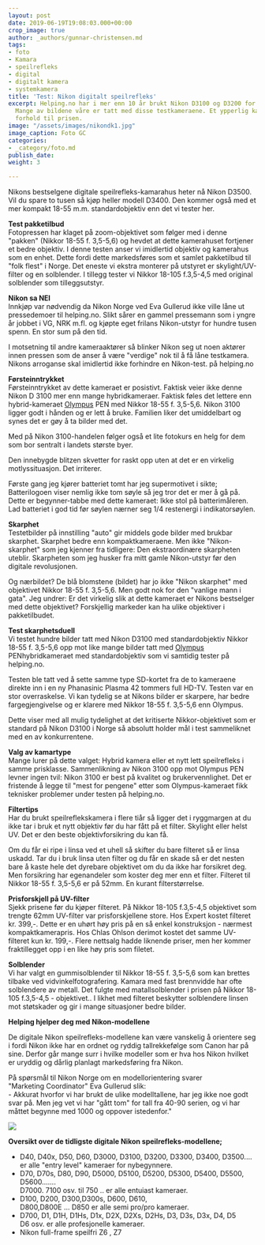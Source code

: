 ```yaml
---
layout: post
date: 2019-06-19T19:08:03.000+00:00
crop_image: true
author: _authors/gunnar-christensen.md
tags:
- foto
- Kamara
- speilrefleks
- digital
- digitalt kamera
- systemkamera
title: 'Test: Nikon digitalt speilrefleks'
excerpt: Helping.no har i mer enn 10 år brukt Nikon D3100 og D3200 for langtidstest.
  Mange av bildene våre er tatt med disse testkameraene. Et ypperlig kamera sett i
  forhold til prisen.
image: "/assets/images/nikondk1.jpg"
image_caption: Foto GC
categories:
- _category/foto.md
publish_date: 
weight: 3

---
```

Nikons bestselgene digitale speilrefleks-kamarahus heter nå Nikon D3500. Vil du spare to tusen så kjøp heller modell D3400. Den kommer også med et mer kompakt 18-55 m.m. standardobjektiv enn det vi tester her.

**Test pakketilbud**  
Fotopressen har klaget på zoom-objektivet som følger med i denne "pakken" (Nikkor 18-55 f. 3,5-5,6) og hevdet at dette kamerahuset fortjener et bedre objektiv. I denne testen anser vi imidlertid objektiv og kamerahus som en enhet. Dette fordi dette markedsføres som et samlet pakketilbud til "folk flest" i Norge. Det eneste vi ekstra monterer på utstyret er skylight/UV-filter og en solblender. I tillegg tester vi Nikkor 18-105 f.3,5-4,5 med original solblender som tilleggsutstyr.

**Nikon sa NEI**  
Innkjøp var nødvendig da Nikon Norge ved Eva Gullerud ikke ville låne ut pressedemoer til helping.no. Slikt sårer en gammel pressemann som i yngre år jobbet i VG, NRK m.fl. og kjøpte eget frilans Nikon-utstyr for hundre tusen spenn. En stor sum på den tid.

I motsetning til andre kameraaktører så blinker Nikon seg ut noen aktører innen pressen som de anser å være "verdige" nok til å få låne testkamera. Nikons arroganse skal imidlertid ikke forhindre en Nikon-test. på helping.no

**Førsteinntrykket**  
Førsteinntrykket av dette kameraet er posistivt. Faktisk veier ikke denne Nikon D 3100 mer enn mange hybridkameraer. Faktisk føles det lettere enn hybrid-kameraet [Olympus](http://www.helping.no/olympus.htm) PEN med Nikkor 18-55 f. 3,5-5,6. Nikon 3100 ligger godt i hånden og er lett å bruke. Familien liker det umiddelbart og synes det er gøy å ta bilder med det.

Med på Nikon 3100-handelen følger også et lite fotokurs en helg for dem som bor sentralt i landets største byer.

Den innebygde blitzen skvetter for raskt opp uten at det er en virkelig motlyssituasjon. Det irriterer.

Første gang jeg kjører batteriet tomt har jeg supermotivet i sikte; Batterilogoen viser nemlig ikke tom søyle så jeg tror det er mer å gå på. Dette er begynner-tabbe med dette kameraet: Ikke stol på batterimåleren. Lad batteriet i god tid før søylen nærner seg 1/4 restenergi i indikatorsøylen.

**Skarphet**  
Testetbilder på innstilling "auto" gir middels gode bilder med brukbar skarphet. Skarphet bedre enn kompaktkameraene. Men ikke "Nikon-skarphet" som jeg kjenner fra tidligere: Den ekstraordinære skarpheten uteblir. Skarpheten som jeg husker fra mitt gamle Nikon-utstyr før den digitale revolusjonen.

Og nærbildet? De blå blomstene (bildet) har jo ikke "Nikon skarphet" med objektivet Nikkor 18-55 f. 3,5-5,6. Men godt nok for den "vanlige mann i gata". Jeg undrer: Er det virkelig slik at dette kameraet er Nikons bestselger med dette objektivet? Forskjellig markeder kan ha ulike objektiver i pakketilbudet.

**Test skarphetsduell**  
Vi testet hundre bilder tatt med Nikon D3100 med standardobjektiv Nikkor 18-55 f. 3,5-5,6 opp mot like mange bilder tatt med [Olympus](http://www.helping.no/olympus.htm) PENhybridkameraet med standardobjektiv som vi samtidig tester på helping.no.

Testen ble tatt ved å sette samme type SD-kortet fra de to kameraene direkte inn i en ny Phanasinic Plasma 42 tommers full HD-TV. Testen var en stor overraskelse. Vi kan tydelig se at Nikons bilder er skarpere, har bedre fargegjengivelse og er klarere med Nikkor 18-55 f. 3,5-5,6 enn Olympus.

Dette viser med all mulig tydelighet at det kritiserte Nikkor-objektivet som er standard på Nikon D3100 i Norge så absolutt holder mål i test sammeliknet med en av konkurrentene.

**Valg av kamartype**  
Mange lurer på dette valget: Hybrid kamera eller et nytt lett speilrefleks i samme prisklasse. Sammenlikning av Nikon 3100 opp mot Olympus PEN levner ingen tvil: Nikon 3100 er best på kvalitet og brukervennlighet. Det er fristende å legge til "mest for pengene" etter som Olympus-kameraet fikk teknisker problemer under testen på helping.no.

**Filtertips**  
Har du brukt speilreflekskamera i flere tiår så ligger det i ryggmargen at du ikke tar i bruk et nytt objektiv før du har fått på et filter. Skylight eller helst UV. Det er den beste objektivforsikring du kan få.

Om du får ei ripe i linsa ved et uhell så skifter du bare filteret så er linsa uskadd. Tar du i bruk linsa uten filter og du får en skade så er det nesten bare å kaste hele det dyrebare objektivet om du da ikke har forsikret deg. Men forsikring har egenandeler som koster deg mer enn et filter. Filteret til Nikkor 18-55 f. 3,5-5,6 er på 52mm. En kurant filterstørrelse.

**Prisforskjell på UV-filter**  
Sjekk prisene før du kjøper filteret. På Nikkor 18-105 f.3,5-4,5 objektivet som trengte 62mm UV-filter var prisforskjellene store. Hos Expert kostet filteret  
kr. 399,-. Dette er en uhørt høy pris på en så enkel konstruksjon - nærmest kompaktkamerapris. Hos Chlas Ohlson derimot kostet det samme UV-filteret kun kr. 199,-. Flere nettsalg hadde liknende priser, men her kommer fraktillegget opp i en like høy pris som filetet.

**Solblender**  
Vi har valgt en gummisolblender til Nikkor 18-55 f. 3,5-5,6 som kan brettes tilbake ved vidvinkelfotografering. Kamara med fast brennvidde har ofte solblendere av metall. Det fulgte med matallsolblender i prisen på Nikkor 18-105 f.3,5-4,5 - objektivet.. I likhet med filteret beskytter solblendere linsen mot støtskader og gir i mange situasjoner bedre bilder.

**Helping hjelper deg med Nikon-modellene**

De digitale Nikon speilrefleks-modellene kan være vanskelig å orientere seg i fordi Nikon ikke har en ordnet og ryddig tallrekkefølge som Canon har på sine. Derfor går mange surr i hvilke modeller som er hva hos Nikon hvilket er uryddig og dårlig planlagt markedsføring fra Nikon.

På spørsmål til Nikon Norge om en modellorientering svarer  
"Marketing Coordinator" Eva Gullerud slik:  
\- Akkurat hvorfor vi har brukt de ulike modelltallene, har jeg ikke noe godt svar på. Men jeg vet vi har "gått tom" for tall fra 40-90 serien, og vi har måttet begynne med 1000 og oppover istedenfor."

![](http://www.helping.no/nikon4.jpg)

**Oversikt over de tidligste digitale Nikon speilrefleks-modellene;**

* D40, D40x, D50, D60, D3000, D3100, D3200, D3300, D3400, D3500....  
  er alle "entry level" kameraer for nybegynnere.
* D70, D70s, D80, D90, D5000, D5100, D5200, D5300, D5400, D5500, D5600.......  
  D7000. 7100 osv. til 750 .. er alle entuiast kameraer.
* D100, D200, D300,D300s, D600, D610,  
  D800,D800E ... D850 er alle semi pro/pro kameraer.
* D700, D1, D1H, D1Hs, D1x, D2X, D2Xs, D2Hs, D3, D3s, D3x, D4, D5  
  D6 osv. er alle profesjonelle kameraer.
* Nikon full-frame speilfri Z6 , Z7